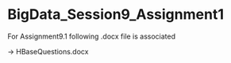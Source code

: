 # BigData_Session9_Assignment1


For Assignment9.1 following .docx file is associated

-> HBaseQuestions.docx
